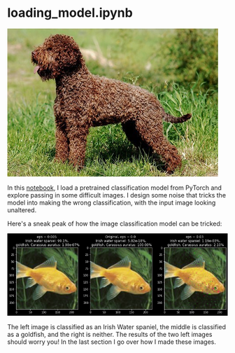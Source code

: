 # loading_model.ipynb

![image](./dog2.jpg)

In this [notebook](./loading_model.ipynb), I load a pretrained classification model from PyTorch and explore passing in some difficult images. I design some noise that tricks the model into making the wrong classification, with the input image looking unaltered.

Here's a sneak peak of how the image classification model can be tricked:

![image](./spoiler.png)

The left image is classified as an Irish Water spaniel, the middle is classified as a goldfish, and the right is neither. The results of the two left images should worry you! In the last section I go over how I made these images.


